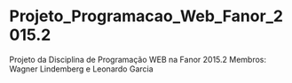 # Projeto_Programacao_Web_Fanor_2015.2
Projeto da Disciplina de Programação WEB na Fanor 2015.2
Membros: Wagner Lindemberg e Leonardo Garcia
